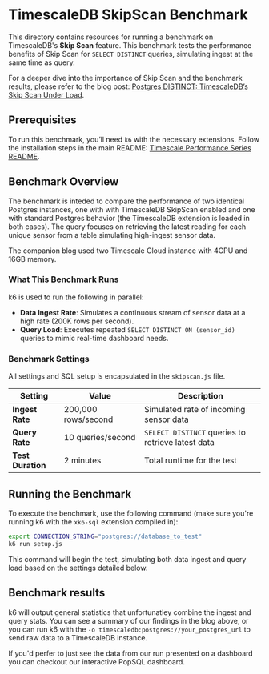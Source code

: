 # TimescaleDB SkipScan Benchmark

This directory contains resources for running a benchmark on TimescaleDB's **Skip Scan** feature. This benchmark tests the performance benefits of Skip Scan for `SELECT DISTINCT` queries, simulating ingest at the same time as query.

For a deeper dive into the importance of Skip Scan and the benchmark results, please refer to the blog post: [Postgres DISTINCT: TimescaleDB’s Skip Scan Under Load](BLOG_LINK_HERE).

## Prerequisites

To run this benchmark, you’ll need `k6` with the necessary extensions. Follow the installation steps in the main README: [Timescale Performance Series README](../README.md).

## Benchmark Overview

The benchmark is inteded to compare the performance of two identical Postgres instances, one with with TimescaleDB SkipScan enabled and one with standard Postgres behavior (the TimescaleDB extension is loaded in both cases). The query focuses on retrieving the latest reading for each unique sensor from a table simulating high-ingest sensor data.

The companion blog used two Timescale Cloud instance with 4CPU and 16GB memory. 

### What This Benchmark Runs
k6 is used to run the following in parallel:

- **Data Ingest Rate**: Simulates a continuous stream of sensor data at a high rate (200K rows per second).
- **Query Load**: Executes repeated `SELECT DISTINCT ON (sensor_id)` queries to mimic real-time dashboard needs.

### Benchmark Settings

All settings and SQL setup is encapsulated in the `skipscan.js` file. 

| Setting                     | Value                    | Description                                      |
|-----------------------------|--------------------------|--------------------------------------------------|
| **Ingest Rate**             | 200,000 rows/second      | Simulated rate of incoming sensor data           |
| **Query Rate**              | 10 queries/second        | `SELECT DISTINCT` queries to retrieve latest data|
| **Test Duration**           | 2 minutes                | Total runtime for the test                       |


## Running the Benchmark

To execute the benchmark, use the following command (make sure you're running k6 with the `xk6-sql` extension compiled in):

```bash
export CONNECTION_STRING="postgres://database_to_test"
k6 run setup.js
```

This command will begin the test, simulating both data ingest and query load based on the settings detailed below.

## Benchmark results

k6 will output general statistics that unfortunatley combine the ingest and query stats. You can see a summary of our findings in the blog above, or you can run k6 with the `-o timescaledb:postgres://your_postgres_url` to send raw data to a TimescaleDB instance.

If you'd perfer to just see the data from our run presented on a dashboard you can checkout our interactive PopSQL dashboard.


